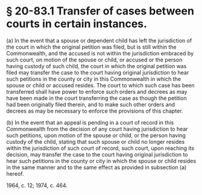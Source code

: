 # § 20-83.1 Transfer of cases between courts in certain instances.

<p>(a) In the event that a spouse or dependent child has left the jurisdiction of the court in which the original petition was filed, but is still within the Commonwealth, and the accused is not within the jurisdiction embraced by such court, on motion of the spouse or child, or accused or the person having custody of such child, the court in which the original petition was filed may transfer the case to the court having original jurisdiction to hear such petitions in the county or city in this Commonwealth in which the spouse or child or accused resides. The court to which such case has been transferred shall have power to enforce such orders and decrees as may have been made in the court transferring the case as though the petition had been originally filed therein, and to make such other orders and decrees as may be necessary to enforce the provisions of this chapter.</p><p>(b) In the event that an appeal is pending in a court of record in this Commonwealth from the decision of any court having jurisdiction to hear such petitions, upon motion of the spouse or child, or the person having custody of the child, stating that such spouse or child no longer resides within the jurisdiction of such court of record, such court, upon reaching its decision, may transfer the case to the court having original jurisdiction to hear such petitions in the county or city in which the spouse or child resides in the same manner and to the same effect as provided in subsection (a) hereof.</p><p>1964, c. 12; 1974, c. 464.</p>
